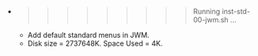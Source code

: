 * >>>>>>>>> Running inst-std-00-jwm.sh ...
  * Add default standard menus in JWM.
  * Disk size = 2737648K. Space Used = 4K.
